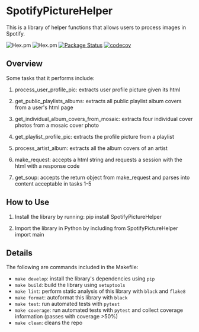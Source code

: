 # SpotifyPictureHelper
This is a library of helper functions that allows users to process images in Spotify. 

![Hex.pm](https://img.shields.io/hexpm/l/apa?style=plastic)
![Hex.pm](https://img.shields.io/github/issues/daisyye0730/spotify_find_beats)
[![Package Status](https://img.shields.io/github/actions/workflow/status/daisyye0730/spotify_find_beats/build.yml)](https://github.com/daisyye0730/spotify_find_beats/)
[![codecov](https://codecov.io/gh/daisyye0730/SpotifyPictureHelper/branch/main/graph/badge.svg)](https://codecov.io/gh/daisyye0730/SpotifyPictureHelper)

## Overview
Some tasks that it performs include:

1. process_user_profile_pic: extracts user profile picture given its html

2. get_public_playlists_albums: extracts all public playlist album covers from a user's html page 

3. get_individual_album_covers_from_mosaic: extracts four individual cover photos from a mosaic cover photo

4. get_playlist_profile_pic: extracts the profile picture from a playlist 

5. process_artist_album: extracts all the album covers of an artist 

6. make_request: accepts a html string and requests a session with the html with a response code 

7. get_soup: accepts the return object from make_request and parses into content acceptable in tasks 1-5

## How to Use  
1. Install the library by running: pip install SpotifyPictureHelper

2. Import the library in Python by including from SpotifyPictureHelper import main

## Details
The following are commands included in the Makefile:
- `make develop`: install the library's dependencies using `pip`
- `make build`: build the library using `setuptools`
- `make lint`: perform static analysis of this library with `black` and `flake8`
- `make format`: autoformat this library with `black`
- `make test`: run automated tests with `pytest`
- `make coverage`: run automated tests with `pytest` and collect coverage information (passes with coverage >50%)
- `make clean`: cleans the repo